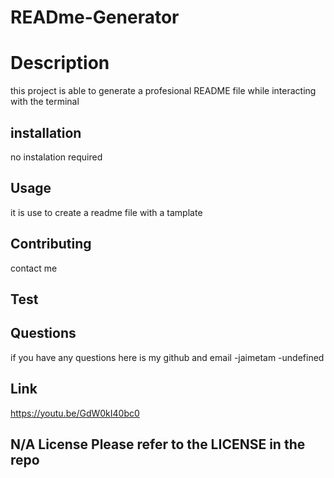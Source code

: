 # READme-Generator

# Description
this project is able to generate a profesional README file while interacting with the terminal 


## installation 
no instalation required

## Usage
it is use to create a readme file with a tamplate 

## Contributing
contact me 

## Test


## Questions
 if you have any questions here is my github and email
 -jaimetam
 -undefined


## Link
https://youtu.be/GdW0kI40bc0


## N/A License Please refer to the LICENSE in the repo
